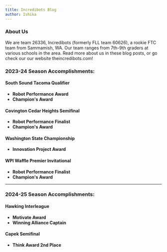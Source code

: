```yaml
---
title: Incredibots Blog
author: Ishika
---
```


### About Us
We are team 26336, Incredibots (formerly FLL team 60626), a rookie FTC team from Sammamish, WA. Our team ranges from 7th-9th graders at various schools in the area. Read more about us in these blog posts, or go check our our website theincredibots.com!

### 2023-24 Season Accomplishments:

#### South Sound Tacoma Qualifier
- **Robot Performance Award**
- **Champion's Award**

#### Covington Cedar Heights Semifinal
- **Robot Performance Finalist**
- **Champion's Award**

#### Washington State Championship
- **Innovation Project Award**

#### WPI Waffle Premier Invitational
- **Robot Performance Finalist**
- **Champion's Award**

---

### 2024-25 Season Accomplishments:

#### Hawking Interleague
- **Motivate Award**
- **Winning Alliance Captain**

#### Capek Semifinal
- **Think Award 2nd Place**
